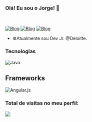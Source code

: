 ### Olá! Eu sou o Jorge! 🤟
<br/>

[![Blog](https://img.shields.io/badge/LinkedIn-0077B5?style=for-the-badge&logo=linkedin&logoColor=white)](https://www.linkedin.com/in/queirozjorge-engenharia/)
[![Blog](https://img.shields.io/website?label=CURSOS/ALURA/JORGE&style=for-the-badge&url=https://cursos.alura.com.br/user/jorgequeiroz)](https://cursos.alura.com.br/user/jorgequeiroz)
[![Blog](https://img.shields.io/badge/Microsoft_Outlook-0078D4?style=for-the-badge&logo=microsoft-outlook&logoColor=white)](mailto:jorge.queiroz@outlook.com.br)

- ⚙️Atualmente sou Dev Jr. @Deloitte.

### Tecnologias

![Java](https://img.shields.io/badge/java-%23ED8B00.svg?style=for-the-badge&logo=java&logoColor=white)

## Frameworks

![Angular.js](https://img.shields.io/badge/angular.js-%23E23237.svg?style=for-the-badge&logo=angularjs&logoColor=white)

 ### Total de visitas no meu perfil: <br>
  
 <p align="left"> 
   <img alingn="center" src="https://profile-counter.glitch.me/queirozjorge/count.svg" />
 </p>
</p>
